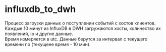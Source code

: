 # influxdb_to_dwh

Процесс загрузки данных о поступлении событий с хостов клиентов. 
Каждые 10 минут из InfluxDB в DWH загружаются хосты, 
количество их появлений, ip и другие данные.   
Время измеряется в utc. Данные берутся за интервал с текущего
 времени по (текущеее время - 10 мин).

